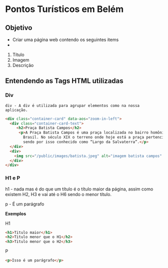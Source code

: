 # Pontos Turísticos em Belém

## Objetivo
 * Criar uma página web contendo os seguintes items
 *
  1. Título
  2. Imagem
  3. Descrição

## Entendendo as Tags HTML utilizadas

  ### Div
	div - A div é utilizada para agrupar elementos como na nossa aplicação.

  ```html
  <div class="container-card" data-aos="zoom-in-left">
    <div class="container-card-text">
       <h2>Praça Batista Campos</h2>
        <p>A Praça Batista Campos é uma praça localizada no bairro homônimo na cidade de Belém, no estado do Pará, no
          Brasil. No século XIX o terreno onde hoje está a praça pertencia a Maria Manoela de Figueira e Salvaterra,
          sendo por isso conhecido como “Largo da Salvaterra”.</p>
    </div>
    <div>
      <img src="/public/images/batista.jpeg" alt="imagem batista campos" />
    </div>
  </div>
  ```

  ### H1 e P
  h1 - nada mas é do que um título é o título maior da página, assim como existem H2, H3 e vai até o H6 sendo o menor título.

  p - É um parágrafo


  **Exemplos**

  H1
  ```html
  <h1>Titulo maior</h1>
  <h2>Titulo menor que o H1</h2>
  <h3>Titulo menor que o H2</h3>
  ```

  P
  ```html 
  <p>Isso é um parágrafo</p>
  ```
  
  
